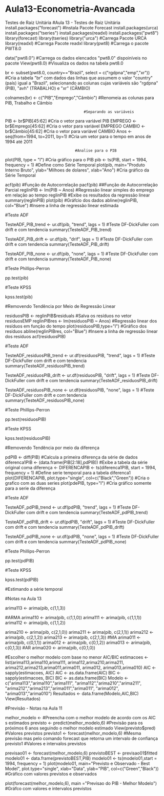 # Aula13-Econometria-Avancada
Testes de Raiz Unitária
                          #Aula 13 - Testes de Raiz Unitária
install.packages("forecast")                 #Instala Pacote Forecast
install.packages(urca)
install.packages("tseries")
install.packages(readxl)
install.packages("pwt8")
library(forecast)
library(tseries)
library("urca")                                #Carrega Pacote URCA
library(readxl)                                #Carrega Pacote readxl
library(pwt8)                                  #Carrega o pacote PWT8.0


data("pwt8.0")                                 #Carrega os dados elencados "pwt8.0" dispoiníveis no pacote
View(pwt8.0)                                   #Visualiza os dados na tabela pwt8.0


br <- subset(pwt8.0, country=="Brazil", 
             select = c("rgdpna","emp","xr"))  #Cria a tabela "br" com dados das linhas que assumem o valor "country" (país) igual a "Brazil", selecionando as colunas cujas variáveis são "rgdpna" (PIB), "avh" (TRABALHO)  e "xr" (CÂMBIO)

colnames(br) <-  c("PIB","Emprego","Câmbio")   #Renomeia as colunas para PIB, Trabalho e Câmbio

                                        #Separando as variáveis
PIB <- br$PIB[45:62]                    #Cria o vetor para variável PIB                  
EMPREGO <- br$Emprego[45:62]            #Cria o vetor para variável EMPREGO
CAMBIO <- br$Câmbio[45:62]              #Cria o vetor para variável CAMBIO
Anos <- seq(from=1994, to=2011, by=1)   #Cria um vetor para o tempo em anos de 1994 até 2011 


                                    #Analise para o PIB

plot(PIB, type = "l")                            #Cria gráfico para o PIB
pib <- ts(PIB, start = 1994, frequency = 1)  #Define como Série Temporal
plot(pib, main="Produto Interno Bruto", 
     ylab="Milhoes de dolares", 
     xlab="Ano")                                      #Cria gráfico da Série Temporal

acf(pib)                                          #Função de Autocorrelação
pacf(pib)                                         ##Função de Autocorrelação Parcial
reglinPIB <- lm(PIB ~ Anos)                       #Regressão linear simples do emprego em relação ao tempo
reglinPIB                                         #Exibe os resultados da regressão linear
summary(reglinPIB)
plot(pib)                                         #Gráfcio dos dados
abline(reglinPIB, col="Blue")                     #Insere a linha de regressão linear estimada

#Teste ADF

TesteADF_PIB_trend <- ur.df(pib, "trend", lags = 1)         #Teste DF-DickFuller com drift e com tendencia
summary(TesteADF_PIB_trend) 

TesteADF_PIB_drift <- ur.df(pib, "drif", lags = 1)         #Teste DF-DickFuller com drift e com tendencia
summary(TesteADF_PIB_drift) 

TesteADF_PIB_none <- ur.df(pib, "none", lags = 1)         #Teste DF-DickFuller com drift e com tendencia
summary(TesteADF_PIB_none)

#Teste Phillips-Perron

pp.test(pib)

#Teste KPSS

kpss.test(pib)

#Removendo Tendência por Meio de Regressão Linear

residuosPIB <- reglinPIB$residuals                    #Salva os resíduos no vetor residuosEMP
reglinPIBres <- lm(residuosPIB ~ Anos)                #Regressão linear dos resíduos em função do tempo
plot(residuosPIB,type="l")                            #Gráfico dos resíduos
abline(reglinPIBres, col="Blue")                      #Insere a linha de regressão linear dos resíduos
acf(residuosPIB)

#Teste ADF

TesteADF_residuosPIB_trend <- ur.df(residuosPIB, "trend", lags = 1)         #Teste DF-DickFuller com drift e com tendencia
summary(TesteADF_residuosPIB_trend)

TesteADF_residuosPIB_drift <- ur.df(residuosPIB, "drift", lags = 1)         #Teste DF-DickFuller com drift e com tendencia
summary(TesteADF_residuosPIB_drift)

TesteADF_residuosPIB_none <- ur.df(residuosPIB, "none", lags = 1)         #Teste DF-DickFuller com drift e com tendencia
summary(TesteADF_residuosPIB_none)

#Teste Phillips-Perron

pp.test(residuosPIB)

#Teste KPSS

kpss.test(residuosPIB)

#Removendo Tendência por meio da diferença

pdPIB <- diff(PIB)                                               #Calcula a primeira diferença da série de dados
diferenca1PIB <- (data.frame(PIB[2:18],pdPIB))                   #Exibe a tabela da série original coma diferença <- 
DIFERENCAPIB <- ts(diferenca1PIB, start = 1994, frequency = 1)   #Define serie temporal para a tabela diferenca1
plot(DIFERENCAPIB, plot.type="single", col=c("Black","Green"))   #Cria o grafico com as duas series
plot(pdePIB, type="l")                                           #Cria gráfico somente para a serie da diferença

#Teste ADF

TesteADF_pdPIB_trend <- ur.df(pdPIB, "trend", lags = 1)         #Teste DF-DickFuller com drift e com tendencia
summary(TesteADF_pdPIB_trend)

TesteADF_pdPIB_drift <- ur.df(pdPIB, "drift", lags = 1)         #Teste DF-DickFuller com drift e com tendencia
summary(TesteADF_pdPIB_drift)

TesteADF_pdPIB_none <- ur.df(pdPIB, "none", lags = 1)         #Teste DF-DickFuller com drift e com tendencia
summary(TesteADF_pdPIB_none)

#Teste Phillips-Perron

pp.test(pdPIB)

#Teste KPSS

kpss.test(pdPIB)

#Estimando a série temporal


#Notas na Aula 13

arima113 <- arima(pib, c(1,1,3))

#ARMA
arima110 <- arima(pib, c(1,1,0))
arima111 <- arima(pib, c(1,1,1))
arima112 <- arima(pib, c(1,1,2))

arima210 <-  arima(pib, c(2,1,0))
arima211 <-  arima(pib, c(2,1,1))
arima212 <-  arima(pib, c(2,1,2))
arima213 <-  arima(pib, c(2,1,3))
#MA
arima011 <-  arima(pib, c(0,1,1))
arima012 <-  arima(pib, c(0,1,2))
arima013 <-  arima(pib, c(0,1,3))
#AR
arima020 <-  arima(pib, c(0,1,0))

#Escolher o melhor modelo com base no menor AIC/BIC
estimacoes <- list(arima113,arima110,arima111,
                   arima112,arima210,arima211,
                   arima212,arima213,arima011,arima011, arima012,
                   arima013,arima010)
AIC <- sapply(estimacoes, AIC)
AIC <- as.data.frame(AIC)
BIC <- sapply(estimacoes, BIC)
BIC <- as.data.frame(BIC)
Modelo <-c("arima113","arima110","arima111",
                "arima112","arima210","arima211",
                "arima212","arima213","arima011","arima011", "arima012",
                "arima013","arima010") 
Resultados <- data.frame(Modelo,AIC,BIC)
View(Resultados)

#Previsão - Notas na Aula 11

melhor_modelo <-                          #Preencha com o melhor modelo de acordo com os AIC s estimados
previsto <- predict(melhor_modelo,6)      #Previsão para os próximos 6 anos seguindo o melhor modelo estimado
View(previsto$pred)                       #Valores previstos
previsto1 <- forecast(melhor_modelo,6)    #Mesma previsão mas pelo comando forecast que retorna um intervalo de confiança
previsto1                                 #Valores e intervalos previstos

previsao01 <- forecast(melhor_modelo,6)
previstoBEST <- previsao01$fitted
modelo01 <- data.frame(previstoBEST,PIB)
modelo01 <- ts(modelo01,start = 1994, frequency = 1) 
plot(modelo01, main="Previsto e Observado - Best Model", 
     plot.type="single",
     xlab="Data", 
     ylab="PIB", 
     col=c("Green","Black"))                  #Gráfico com valores previstos e observados


plot(forecast(melhor_modelo,6), 
     main ="Previsao do PIB - Melhor Modelo") #Gráfco com valores e intervalos previstos

